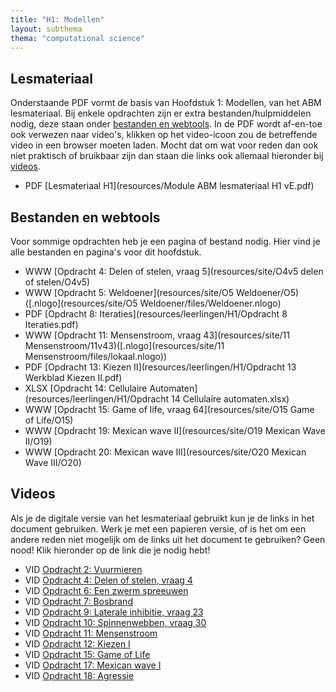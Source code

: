 ```yaml
---
title: "H1: Modellen"
layout: subthema
thema: "computational science"
---
```


## Lesmateriaal

Onderstaande PDF vormt de basis van Hoofdstuk 1: Modellen, van het ABM lesmateriaal.
Bij enkele opdrachten zijn er extra bestanden/hulpmiddelen nodig, deze staan onder [bestanden en webtools](#bestanden-en-webtools).
In de PDF wordt af-en-toe ook verwezen naar video's, klikken op het video-icoon zou de betreffende video in een browser moeten laden.
Mocht dat om wat voor reden dan ook niet praktisch of bruikbaar zijn dan staan die links ook allemaal hieronder bij [videos](#videos).

* PDF [Lesmateriaal H1](resources/Module ABM lesmateriaal H1 vE.pdf)

## Bestanden en webtools

Voor sommige opdrachten heb je een pagina of bestand nodig.
Hier vind je alle bestanden en pagina's voor dit hoofdstuk.

* WWW [Opdracht 4: Delen of stelen, vraag 5](resources/site/O4v5 delen of stelen/O4v5)
* WWW [Opdracht 5: Weldoener](resources/site/O5 Weldoener/O5)([.nlogo](resources/site/O5 Weldoener/files/Weldoener.nlogo)
* PDF [Opdracht 8: Iteraties](resources/leerlingen/H1/Opdracht 8 Iteraties.pdf)
* WWW [Opdracht 11: Mensenstroom, vraag 43](resources/site/11 Mensenstroom/11v43)([.nlogo](resources/site/11 Mensenstroom/files/lokaal.nlogo))
* PDF [Opdracht 13: Kiezen II](resources/leerlingen/H1/Opdracht 13 Werkblad Kiezen II.pdf)
* XLSX [Opdracht 14: Cellulaire Automaten](resources/leerlingen/H1/Opdracht 14 Cellulaire automaten.xlsx)
* WWW [Opdracht 15: Game of life, vraag 64](resources/site/O15 Game of Life/O15)
* WWW [Opdracht 19: Mexican wave II](resources/site/O19 Mexican Wave II/O19)
* WWW [Opdracht 20: Mexican wave III](resources/site/O20 Mexican Wave III/O20)


## Videos

Als je de digitale versie van het lesmateriaal gebruikt kun je de links in het document gebruiken.
Werk je met een papieren versie, of is het om een andere reden niet mogelijk om de links uit het document te gebruiken?
Geen nood! 
Klik hieronder op de link die je nodig hebt!

* VID [Opdracht 2: Vuurmieren](https://www.scientificamerican.com/video/fire-ants-build-eiffel-tower-structures/)
* VID [Opdracht 4: Delen of stelen, vraag 4](https://www.youtube.com/watch?v=p3Uos2fzIJ0)
* VID [Opdracht 6: Een zwerm spreeuwen](https://www.youtube.com/watch?v=V4f_1_r80RY)
* VID [Opdracht 7: Bosbrand](https://news.nationalgeographic.com/2017/07/california-wildfire-space-weather-satellite-video-spd/)
* VID [Opdracht 9: Laterale inhibitie, vraag 23](https://www.youtube.com/watch?v=IsEph0B0Qxc)
* VID [Opdracht 10: Spinnenwebben, vraag 30](https://www.youtube.com/watch?v=QdtYRJqNe9I)
* VID [Opdracht 11: Mensenstroom](https://www.youtube.com/watch?v=KlMi_1InglA)
* VID [Opdracht 12: Kiezen I](https://eenvandaag.avrotros.nl/binnenland/item/de-voorspelbare-mens-5-gedrag-en-politiek/)
* VID [Opdracht 15: Game of Life](https://www.youtube.com/watch?v=xP5-iIeKXE8)
* VID [Opdracht 17: Mexican wave I]()
* VID [Opdracht 18: Agressie](https://eenvandaag.avrotros.nl/item/de-voorspelbare-mens-2-big-brother-en-criminaliteit-1)

